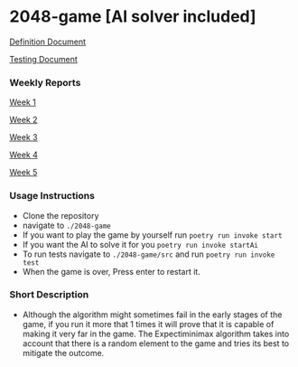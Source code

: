 # 2048-game [AI solver included]

[Definition Document](./Definition.md)

[Testing Document](./testingDocument.md)

### Weekly Reports

[Week 1](./weeklyReports/week_1_report.md)

[Week 2](./weeklyReports/week_2_report.md)

[Week 3](./weeklyReports/week_3_report.md)

[Week 4](./weeklyReports/week_4_report.md)

[Week 5](./weeklyReports/week_5_report.md)

### Usage Instructions

- Clone the repository
- navigate to `./2048-game`
- If you want to play the game by yourself run `poetry run invoke start`
- If you want the AI to solve it for you `poetry run invoke startAi`
- To run tests navigate to `./2048-game/src` and run `poetry run invoke test`
- When the game is over, Press enter to restart it.


### Short Description

- Although the algorithm might sometimes fail in the early stages of the game, if you run it more that 1 times it will prove that it is capable of making it very far in the game. The Expectiminimax algorithm takes into account that there is a random element to the game and tries its best to mitigate the outcome.